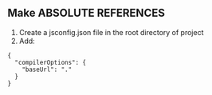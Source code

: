 ## Make ABSOLUTE REFERENCES

1. Create a jsconfig.json file in the root directory of project
2. Add:

```
{
  "compilerOptions": {
    "baseUrl": "."
  }
}
```
